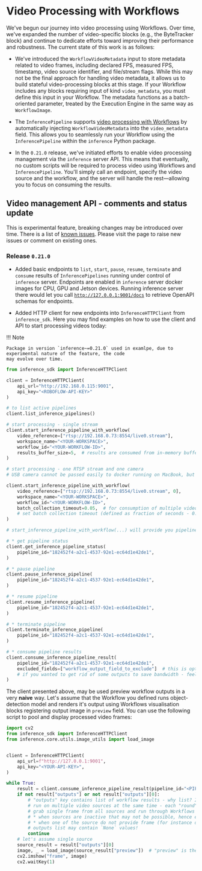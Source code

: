# Video Processing with Workflows

We've begun our journey into video processing using Workflows. Over time, we've expanded the number of 
video-specific blocks (e.g., the ByteTracker block) and continue to dedicate efforts toward improving 
their performance and robustness. The current state of this work is as follows:

* We've introduced the `WorkflowVideoMetadata` input to store metadata related to video frames, 
including declared FPS, measured FPS, timestamp, video source identifier, and file/stream flags. While this may not be the final approach 
for handling video metadata, it allows us to build stateful video-processing blocks at this stage. 
If your Workflow includes any blocks requiring input of kind `video_metadata`, you must define this input in 
your Workflow. The metadata functions as a batch-oriented parameter, treated by the Execution Engine in the same
way as `WorkflowImage`.

* The `InferencePipeline` supports 
[video processing with Workflows](/using_inference/inference_pipeline.md#inferencepipeline-and-roboflow-workflows) 
by automatically injecting `WorkflowVideoMetadata` into the `video_metadata` field. This allows you to seamlessly run
your Workflow using the `InferencePipeline` within the `inference` Python package.

* In the `0.21.0` release, we've initiated efforts to enable video processing management via the `inference` server API. 
This means that eventually, no custom scripts will be required to process video using Workflows and `InferencePipeline`.
You'll simply call an endpoint, specify the video source and the workflow, and the server will handle the rest—allowing
you to focus on consuming the results.


## Video management API - comments and status update

This is experimental feature, breaking changes may be introduced over time. There is a list of 
[known issues](https://github.com/roboflow/inference/issues?q=is%3Aopen+is%3Aissue+label%3A%22Video+Management+API+issues%22).
Please visit the page to raise new issues or comment on existing ones.

### Release `0.21.0`

* Added basic endpoints to `list`, `start`, `pause`, `resume`, `terminate` and `consume` results of `InferencePipelines`
running under control of `inference` server. Endpoints are enabled in `inference` server docker images for CPU, GPU
and Jetson devices. Running inference server there would let you call 
[`http://127.0.0.1:9001/docs`](http://127.0.0.1:9001/docs) to retrieve OpenAPI schemas for endpoints.

* Added HTTP client for new endpoints into `InferenceHTTPClient` from `inference_sdk`. Here you may find examples on
how to use the client and API to start processing videos today:


!!! Note

    Package in version `inference~=0.21.0` used in examlpe, due to experimental nature of the feature, the code
    may evolve over time.

```python
from inference_sdk import InferenceHTTPClient

client = InferenceHTTPClient(
    api_url="http://192.168.0.115:9001",
    api_key="<ROBOFLOW-API-KEY>"
)

# to list active pipelines
client.list_inference_pipelines()

# start processing - single stream
client.start_inference_pipeline_with_workflow(
    video_reference=["rtsp://192.168.0.73:8554/live0.stream"],
    workspace_name="<YOUR-WORKSPACE>",
    workflow_id="<YOUR-WORKFLOW-ID>",
    results_buffer_size=5,  # results are consumed from in-memory buffer - optionally you can control its size
)

# start processing - one RTSP stream and one camera
# USB camera cannot be passed easily to docker running on MacBook, but on Jetson devices it works :)

client.start_inference_pipeline_with_workflow(
    video_reference=["rtsp://192.168.0.73:8554/live0.stream", 0],
    workspace_name="<YOUR-WORKSPACE>",
    workflow_id="<YOUR-WORKFLOW-ID>",
    batch_collection_timeout=0.05,  # for consumption of multiple video sources it is ADVISED to 
    # set batch collection timeout (defined as fraction of seconds - 0.05 = 50ms)
)

# start_inference_pipeline_with_workflow(...) will provide you pipeline_id which may be used to:

# * get pipeline status
client.get_inference_pipeline_status(
    pipeline_id="182452f4-a2c1-4537-92e1-ec64d1e42de1",
)

# * pause pipeline
client.pause_inference_pipeline(
    pipeline_id="182452f4-a2c1-4537-92e1-ec64d1e42de1",
)

# * resume pipeline
client.resume_inference_pipeline(
    pipeline_id="182452f4-a2c1-4537-92e1-ec64d1e42de1",
)

# * terminate pipeline
client.terminate_inference_pipeline(
    pipeline_id="182452f4-a2c1-4537-92e1-ec64d1e42de1",
)

# * consume pipeline results
client.consume_inference_pipeline_result(
    pipeline_id="182452f4-a2c1-4537-92e1-ec64d1e42de1",
    excluded_fields=["workflow_output_field_to_exclude"]  # this is optional
    # if you wanted to get rid of some outputs to save bandwidth - feel free to discard them
)
```


The client presented above, may be used preview workflow outputs in a very **naive** way. Let's assume
that the Workflow you defined runs object-detection model and renders it's output using Workflows visualisation 
blocks registering output image in `preview` field. You can use the following script to pool and display processed video
frames:

```python
import cv2
from inference_sdk import InferenceHTTPClient
from inference.core.utils.image_utils import load_image


client = InferenceHTTPClient(
    api_url=f"http://127.0.0.1:9001",
    api_key="<YOUR-API-KEY>",
)

while True:
    result = client.consume_inference_pipeline_result(pipeline_id="<PIPELINE-ID>")
    if not result["outputs"] or not result["outputs"][0]:
        # "outputs" key contains list of workflow results - why list? InferencePipeline can 
        # run on multiple video sources at the same time - each "round" it attempts to 
        # grab single frame from all sources and run through Workflows Execution Engine
        # * when sources are inactive that may not be possible, hence empty list can be returned
        # * when one of the source do not provide frame (for instance due to batch collection timeout)
        # outputs list may contain `None` values!
        continue
    # let's assume single source
    source_result = result["outputs"][0]
    image, _ = load_image(source_result["preview"])  # "preview" is the name of workflow output with image
    cv2.imshow("frame", image)
    cv2.waitKey(1)
```



